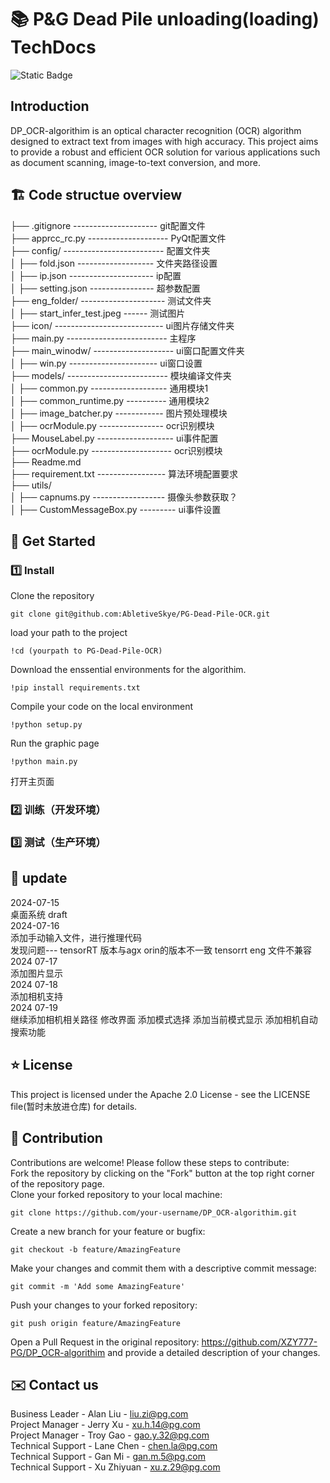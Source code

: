 # 📚 P&G Dead Pile unloading(loading) TechDocs 
![Static Badge](https://img.shields.io/badge/https%3A%2F%2Fgithub.com%2FXZY777-PG%2FDP_OCR-algorithim%2F)
## Introduction
DP_OCR-algorithim is an optical character recognition (OCR) algorithm designed to extract text from images with high accuracy. This project aims to provide a robust and efficient OCR solution for various applications such as document scanning, image-to-text conversion, and more.
## 🏗️ Code structue overview  
├── .gitignore  --------------------- git配置文件  
├── apprcc_rc.py -------------------- PyQt配置文件  
├── config/ ------------------------- 配置文件夹  
│   ├── fold.json ------------------- 文件夹路径设置  
│   ├── ip.json --------------------- ip配置  
│   ├── setting.json ---------------- 超参数配置  
├── eng_folder/ --------------------- 测试文件夹  
│   ├── start_infer_test.jpeg  ------ 测试图片  
├── icon/ --------------------------- ui图片存储文件夹  
├── main.py ------------------------- 主程序  
├── main_winodw/ -------------------- ui窗口配置文件夹   
│   ├── win.py ---------------------- ui窗口设置  
├── models/ ------------------------- 模块编译文件夹  
│   ├── common.py ------------------- 通用模块1  
│   ├── common_runtime.py  ---------- 通用模块2  
│   ├── image_batcher.py ------------ 图片预处理模块  
│   ├── ocrModule.py ---------------- ocr识别模块  
├── MouseLabel.py ------------------- ui事件配置  
├── ocrModule.py -------------------- ocr识别模块  
├── Readme.md  
├── requirement.txt ----------------- 算法环境配置要求  
├── utils/  
│   ├── capnums.py ------------------ 摄像头参数获取？  
│   ├── CustomMessageBox.py --------- ui事件设置  
## 📘 Get Started  
### 1️⃣ Install
Clone the repository
```
git clone git@github.com:AbletiveSkye/PG-Dead-Pile-OCR.git
```
load your path to the project
```
!cd (yourpath to PG-Dead-Pile-OCR)
```
Download the enssential environments for the algorithim.
```
!pip install requirements.txt
```
Compile your code on the local environment
```
!python setup.py
```
Run the graphic page
```
!python main.py
```

打开主页面
### 2️⃣ 训练（开发环境）
### 3️⃣ 测试（生产环境）

## 🔎 update
2024-07-15  
桌面系统 draft    
2024-07-16  
添加手动输入文件，进行推理代码  
发现问题--- tensorRT 版本与agx orin的版本不一致 tensorrt eng 文件不兼容  
2024 07-17  
添加图片显示    
2024 07-18  
添加相机支持    
2024 07-19  
继续添加相机相关路径 修改界面 添加模式选择 添加当前模式显示 添加相机自动搜索功能  
## ⭐ License
This project is licensed under the Apache 2.0 License - see the LICENSE file(暂时未放进仓库) for details.

## 🤝 Contribution    
Contributions are welcome! Please follow these steps to contribute:  
Fork the repository by clicking on the "Fork" button at the top right corner of the repository page.  
Clone your forked repository to your local machine:  
```
git clone https://github.com/your-username/DP_OCR-algorithim.git
```
Create a new branch for your feature or bugfix:  
```
git checkout -b feature/AmazingFeature
```
Make your changes and commit them with a descriptive commit message:
```
git commit -m 'Add some AmazingFeature'
```
Push your changes to your forked repository:
```
git push origin feature/AmazingFeature
```
Open a Pull Request in the original repository: https://github.com/XZY777-PG/DP_OCR-algorithim and provide a detailed description of your changes.

## ✉️ Contact us  
Business Leader - Alan Liu - liu.zi@pg.com  
Project Manager - Jerry Xu - xu.h.14@pg.com  
Project Manager - Troy Gao - gao.y.32@pg.com  
Technical Support - Lane Chen - chen.la@pg.com  
Technical Support - Gan Mi - gan.m.5@pg.com  
Technical Support - Xu Zhiyuan - xu.z.29@pg.com  
